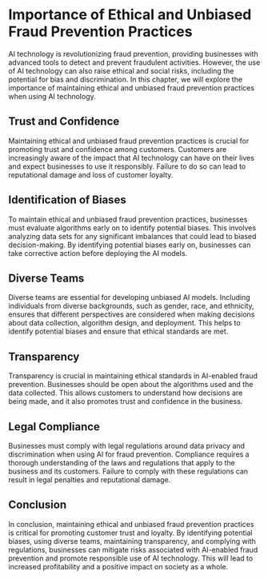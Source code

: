 Importance of Ethical and Unbiased Fraud Prevention Practices
================================================================================================================================

AI technology is revolutionizing fraud prevention, providing businesses with advanced tools to detect and prevent fraudulent activities. However, the use of AI technology can also raise ethical and social risks, including the potential for bias and discrimination. In this chapter, we will explore the importance of maintaining ethical and unbiased fraud prevention practices when using AI technology.

Trust and Confidence
--------------------

Maintaining ethical and unbiased fraud prevention practices is crucial for promoting trust and confidence among customers. Customers are increasingly aware of the impact that AI technology can have on their lives and expect businesses to use it responsibly. Failure to do so can lead to reputational damage and loss of customer loyalty.

Identification of Biases
------------------------

To maintain ethical and unbiased fraud prevention practices, businesses must evaluate algorithms early on to identify potential biases. This involves analyzing data sets for any significant imbalances that could lead to biased decision-making. By identifying potential biases early on, businesses can take corrective action before deploying the AI models.

Diverse Teams
-------------

Diverse teams are essential for developing unbiased AI models. Including individuals from diverse backgrounds, such as gender, race, and ethnicity, ensures that different perspectives are considered when making decisions about data collection, algorithm design, and deployment. This helps to identify potential biases and ensure that ethical standards are met.

Transparency
------------

Transparency is crucial in maintaining ethical standards in AI-enabled fraud prevention. Businesses should be open about the algorithms used and the data collected. This allows customers to understand how decisions are being made, and it also promotes trust and confidence in the business.

Legal Compliance
----------------

Businesses must comply with legal regulations around data privacy and discrimination when using AI for fraud prevention. Compliance requires a thorough understanding of the laws and regulations that apply to the business and its customers. Failure to comply with these regulations can result in legal penalties and reputational damage.

Conclusion
----------

In conclusion, maintaining ethical and unbiased fraud prevention practices is critical for promoting customer trust and loyalty. By identifying potential biases, using diverse teams, maintaining transparency, and complying with regulations, businesses can mitigate risks associated with AI-enabled fraud prevention and promote responsible use of AI technology. This will lead to increased profitability and a positive impact on society as a whole.



